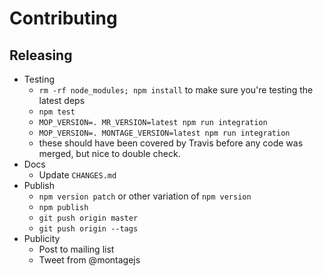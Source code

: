 Contributing
============

Releasing
---------

 * Testing
     - `rm -rf node_modules; npm install` to make sure you're testing the
        latest deps
     - `npm test`
     - `MOP_VERSION=. MR_VERSION=latest npm run integration`
     - `MOP_VERSION=. MONTAGE_VERSION=latest npm run integration`
     - these should have been covered by Travis before any code was merged, but
       nice to double check.
 * Docs
    - Update `CHANGES.md`
 * Publish
     - `npm version patch` or other variation of `npm version`
     - `npm publish`
     - `git push origin master`
     - `git push origin --tags`
 * Publicity
     - Post to mailing list
     - Tweet from @montagejs
